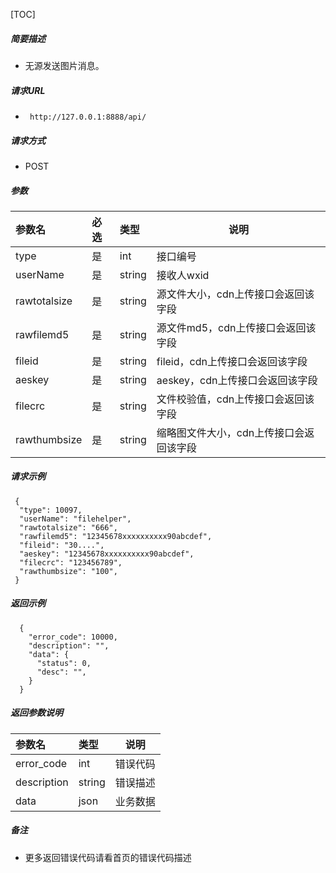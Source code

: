 [TOC]

##### 简要描述

- 无源发送图片消息。

##### 请求URL

- ` http://127.0.0.1:8888/api/`

##### 请求方式

- POST

##### 参数

| 参数名          | 必选 | 类型     | 说明                    |
|:-------------|:---|:-------|-----------------------|
| type         | 是  | int    | 接口编号                  |
| userName     | 是  | string | 接收人wxid               |
| rawtotalsize | 是  | string | 源文件大小，cdn上传接口会返回该字段   |
| rawfilemd5   | 是  | string | 源文件md5，cdn上传接口会返回该字段  |
| fileid       | 是  | string | fileid，cdn上传接口会返回该字段  |
| aeskey       | 是  | string | aeskey，cdn上传接口会返回该字段  |
| filecrc      | 是  | string | 文件校验值，cdn上传接口会返回该字段   |
| rawthumbsize | 是  | string | 缩略图文件大小，cdn上传接口会返回该字段 |

##### 请求示例

```
 {
  "type": 10097,
  "userName": "filehelper",
  "rawtotalsize": "666",
  "rawfilemd5": "12345678xxxxxxxxxx90abcdef",
  "fileid": "30....",
  "aeskey": "12345678xxxxxxxxxx90abcdef",
  "filecrc": "123456789",
  "rawthumbsize": "100",
 }

```

##### 返回示例

``` 
  {
    "error_code": 10000,
    "description": "",
    "data": {
      "status": 0,
      "desc": "",
    }
  }
```

##### 返回参数说明

| 参数名         | 类型     | 说明   |
|:------------|:-------|------|
| error_code  | int    | 错误代码 |
| description | string | 错误描述 |
| data        | json   | 业务数据 |

##### 备注

- 更多返回错误代码请看首页的错误代码描述






